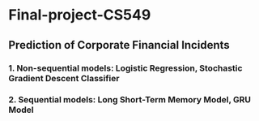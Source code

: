 # Final-project-CS549

## Prediction of Corporate Financial Incidents

### 1. Non-sequential models: Logistic Regression, Stochastic Gradient Descent Classifier

### 2. Sequential models: Long Short-Term Memory Model, GRU Model
